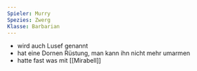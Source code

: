 ```yaml
---
Spieler: Murry
Spezies: Zwerg
Klasse: Barbarian
---
```

- wird auch Lusef genannt
- hat eine Dornen Rüstung, man kann ihn nicht mehr umarmen
- hatte fast was mit [[Mirabell]]